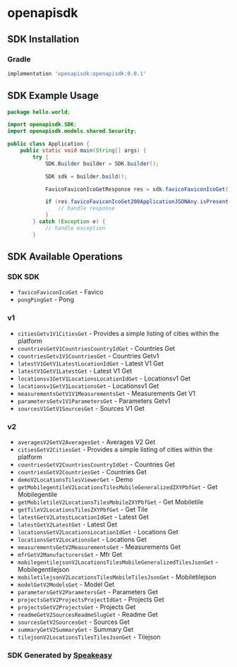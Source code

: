 # openapisdk

<!-- Start SDK Installation -->
## SDK Installation

### Gradle

```groovy
implementation 'openapisdk:openapisdk:0.0.1'
```
<!-- End SDK Installation -->

## SDK Example Usage
<!-- Start SDK Example Usage -->
```java
package hello.world;

import openapisdk.SDK;
import openapisdk.models.shared.Security;

public class Application {
    public static void main(String[] args) {
        try {
            SDK.Builder builder = SDK.builder();

            SDK sdk = builder.build();

            FavicoFaviconIcoGetResponse res = sdk.favicoFaviconIcoGet();

            if (res.favicoFaviconIcoGet200ApplicationJSONAny.isPresent()) {
                // handle response
            }
        } catch (Exception e) {
            // handle exception
        }
```
<!-- End SDK Example Usage -->

<!-- Start SDK Available Operations -->
## SDK Available Operations

### SDK SDK

* `favicoFaviconIcoGet` - Favico
* `pongPingGet` - Pong

### v1

* `citiesGetv1V1CitiesGet` - Provides a simple listing of cities within the platform
* `countriesGetV1CountriesCountryIdGet` - Countries Get
* `countriesGetv1V1CountriesGet` - Countries Getv1
* `latestV1GetV1LatestLocationIdGet` - Latest V1 Get
* `latestV1GetV1LatestGet` - Latest V1 Get
* `locationsv1GetV1LocationsLocationIdGet` - Locationsv1 Get
* `locationsv1GetV1LocationsGet` - Locationsv1 Get
* `measurementsGetV1V1MeasurementsGet` - Measurements Get V1
* `parametersGetv1V1ParametersGet` - Parameters Getv1
* `sourcesV1GetV1SourcesGet` - Sources V1 Get

### v2

* `averagesV2GetV2AveragesGet` - Averages V2 Get
* `citiesGetV2CitiesGet` - Provides a simple listing of cities within the platform
* `countriesGetV2CountriesCountryIdGet` - Countries Get
* `countriesGetV2CountriesGet` - Countries Get
* `demoV2LocationsTilesViewerGet` - Demo
* `getMobilegentileV2LocationsTilesMobileGeneralizedZXYPbfGet` - Get Mobilegentile
* `getMobiletileV2LocationsTilesMobileZXYPbfGet` - Get Mobiletile
* `getTileV2LocationsTilesZXYPbfGet` - Get Tile
* `latestGetV2LatestLocationIdGet` - Latest Get
* `latestGetV2LatestGet` - Latest Get
* `locationsGetV2LocationsLocationIdGet` - Locations Get
* `locationsGetV2LocationsGet` - Locations Get
* `measurementsGetV2MeasurementsGet` - Measurements Get
* `mfrGetV2ManufacturersGet` - Mfr Get
* `mobilegentilejsonV2LocationsTilesMobileGeneralizedTilesJsonGet` - Mobilegentilejson
* `mobiletilejsonV2LocationsTilesMobileTilesJsonGet` - Mobiletilejson
* `modelGetV2ModelsGet` - Model Get
* `parametersGetV2ParametersGet` - Parameters Get
* `projectsGetV2ProjectsProjectIdGet` - Projects Get
* `projectsGetV2ProjectsGet` - Projects Get
* `readmeGetV2SourcesReadmeSlugGet` - Readme Get
* `sourcesGetV2SourcesGet` - Sources Get
* `summaryGetV2SummaryGet` - Summary Get
* `tilejsonV2LocationsTilesTilesJsonGet` - Tilejson

<!-- End SDK Available Operations -->

### SDK Generated by [Speakeasy](https://docs.speakeasyapi.dev/docs/using-speakeasy/client-sdks)
